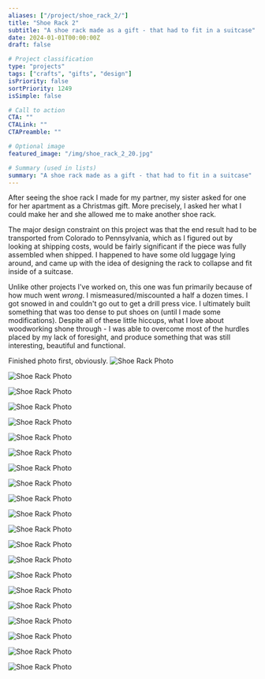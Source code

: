 ```yaml
---
aliases: ["/project/shoe_rack_2/"]
title: "Shoe Rack 2"
subtitle: "A shoe rack made as a gift - that had to fit in a suitcase"
date: 2024-01-01T00:00:00Z
draft: false

# Project classification
type: "projects"
tags: ["crafts", "gifts", "design"]
isPriority: false
sortPriority: 1249
isSimple: false

# Call to action
CTA: ""
CTALink: ""
CTAPreamble: ""

# Optional image
featured_image: "/img/shoe_rack_2_20.jpg"

# Summary (used in lists)
summary: "A shoe rack made as a gift - that had to fit in a suitcase"
---
```


After seeing the shoe rack I made for my partner, my sister asked for one for her apartment as a
Christmas gift. More precisely, I asked her what I could make her and she allowed me to make another
shoe rack.

The major design constraint on this project was that the end result had to be transported from Colorado to Pennsylvania, which as I figured out by looking at shipping costs, would be fairly significant if the piece was fully assembled when shipped. I happened to have some old luggage lying around, and came up with the idea of designing the rack to collapse and fit inside of a suitcase.

Unlike other projects I've worked on, this one was fun primarily because of how much went _wrong_. I mismeasured/miscounted a half a dozen times. I got snowed in and couldn't go out to get a drill press vice. I ultimately built something that was too dense to put shoes on (until I made some modifications). Despite all of these little hiccups, what I love about woodworking shone through - I was able to overcome most of the hurdles placed by my lack of foresight, and produce something that was still interesting, beautiful and functional.

Finished photo first, obviously.
![Shoe Rack Photo](/img/shoe_rack_2_0_.jpg)

![Shoe Rack Photo](/img/shoe_rack_2_1.jpg)

![Shoe Rack Photo](/img/shoe_rack_2_2.jpg)

![Shoe Rack Photo](/img/shoe_rack_2_3.jpg)

![Shoe Rack Photo](/img/shoe_rack_2_4.jpg)

![Shoe Rack Photo](/img/shoe_rack_2_5.jpg)

![Shoe Rack Photo](/img/shoe_rack_2_6.jpg)

![Shoe Rack Photo](/img/shoe_rack_2_7.jpg)

![Shoe Rack Photo](/img/shoe_rack_2_8.jpg)

![Shoe Rack Photo](/img/shoe_rack_2_9.jpg)

![Shoe Rack Photo](/img/shoe_rack_2_10.jpg)

![Shoe Rack Photo](/img/shoe_rack_2_11.jpg)

![Shoe Rack Photo](/img/shoe_rack_2_12.jpg)

![Shoe Rack Photo](/img/shoe_rack_2_13.jpg)

![Shoe Rack Photo](/img/shoe_rack_2_14.jpg)

![Shoe Rack Photo](/img/shoe_rack_2_15.jpg)

![Shoe Rack Photo](/img/shoe_rack_2_16.jpg)

![Shoe Rack Photo](/img/shoe_rack_2_17.jpg)

![Shoe Rack Photo](/img/shoe_rack_2_18.jpg)

![Shoe Rack Photo](/img/shoe_rack_2_19.jpg)

![Shoe Rack Photo](/img/shoe_rack_2_20.jpg)
